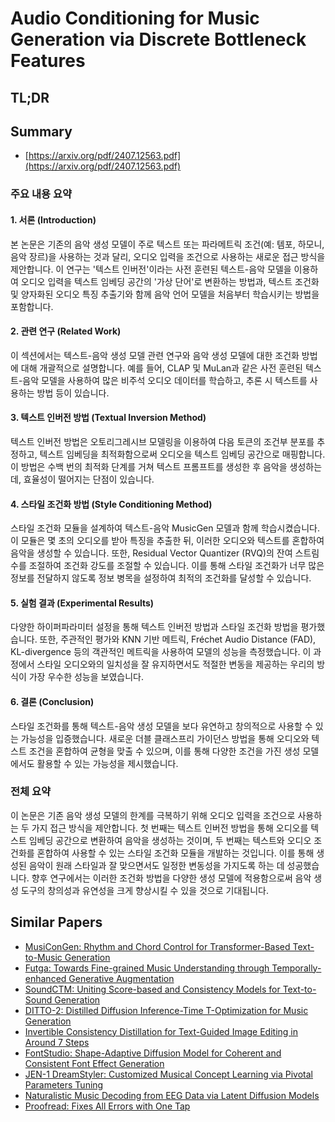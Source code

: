 # Audio Conditioning for Music Generation via Discrete Bottleneck Features
## TL;DR
## Summary
- [https://arxiv.org/pdf/2407.12563.pdf](https://arxiv.org/pdf/2407.12563.pdf)

### 주요 내용 요약

#### 1. 서론 (Introduction)
본 논문은 기존의 음악 생성 모델이 주로 텍스트 또는 파라메트릭 조건(예: 템포, 하모니, 음악 장르)을 사용하는 것과 달리, 오디오 입력을 조건으로 사용하는 새로운 접근 방식을 제안합니다. 이 연구는 '텍스트 인버전'이라는 사전 훈련된 텍스트-음악 모델을 이용하여 오디오 입력을 텍스트 임베딩 공간의 '가상 단어'로 변환하는 방법과, 텍스트 조건화 및 양자화된 오디오 특징 추출기와 함께 음악 언어 모델을 처음부터 학습시키는 방법을 포함합니다.

#### 2. 관련 연구 (Related Work)
이 섹션에서는 텍스트-음악 생성 모델 관련 연구와 음악 생성 모델에 대한 조건화 방법에 대해 개괄적으로 설명합니다. 예를 들어, CLAP 및 MuLan과 같은 사전 훈련된 텍스트-음악 모델을 사용하여 많은 비주석 오디오 데이터를 학습하고, 추론 시 텍스트를 사용하는 방법 등이 있습니다.

#### 3. 텍스트 인버전 방법 (Textual Inversion Method)
텍스트 인버전 방법은 오토리그레시브 모델링을 이용하여 다음 토큰의 조건부 분포를 추정하고, 텍스트 임베딩을 최적화함으로써 오디오을 텍스트 임베딩 공간으로 매핑합니다. 이 방법은 수백 번의 최적화 단계를 거쳐 텍스트 프롬프트를 생성한 후 음악을 생성하는데, 효율성이 떨어지는 단점이 있습니다.

#### 4. 스타일 조건화 방법 (Style Conditioning Method)
스타일 조건화 모듈을 설계하여 텍스트-음악 MusicGen 모델과 함께 학습시켰습니다. 이 모듈은 몇 초의 오디오를 받아 특징을 추출한 뒤, 이러한 오디오와 텍스트를 혼합하여 음악을 생성할 수 있습니다. 또한, Residual Vector Quantizer (RVQ)의 잔여 스트림 수를 조절하여 조건화 강도를 조절할 수 있습니다. 이를 통해 스타일 조건화가 너무 많은 정보를 전달하지 않도록 정보 병목을 설정하여 최적의 조건화를 달성할 수 있습니다.

#### 5. 실험 결과 (Experimental Results)
다양한 하이퍼파라미터 설정을 통해 텍스트 인버전 방법과 스타일 조건화 방법을 평가했습니다. 또한, 주관적인 평가와 KNN 기반 메트릭, Fréchet Audio Distance (FAD), KL-divergence 등의 객관적인 메트릭을 사용하여 모델의 성능을 측정했습니다. 이 과정에서 스타일 오디오와의 일치성을 잘 유지하면서도 적절한 변동을 제공하는 우리의 방식이 가장 우수한 성능을 보였습니다.

#### 6. 결론 (Conclusion)
스타일 조건화를 통해 텍스트-음악 생성 모델을 보다 유연하고 창의적으로 사용할 수 있는 가능성을 입증했습니다. 새로운 더블 클래스프리 가이던스 방법을 통해 오디오와 텍스트 조건을 혼합하여 균형을 맞출 수 있으며, 이를 통해 다양한 조건을 가진 생성 모델에서도 활용할 수 있는 가능성을 제시했습니다.

### 전체 요약
이 논문은 기존 음악 생성 모델의 한계를 극복하기 위해 오디오 입력을 조건으로 사용하는 두 가지 접근 방식을 제안합니다. 첫 번째는 텍스트 인버전 방법을 통해 오디오를 텍스트 임베딩 공간으로 변환하여 음악을 생성하는 것이며, 두 번째는 텍스트와 오디오 조건화를 혼합하여 사용할 수 있는 스타일 조건화 모듈을 개발하는 것입니다. 이를 통해 생성된 음악이 원래 스타일과 잘 맞으면서도 일정한 변동성을 가지도록 하는 데 성공했습니다. 향후 연구에서는 이러한 조건화 방법을 다양한 생성 모델에 적용함으로써 음악 생성 도구의 창의성과 유연성을 크게 향상시킬 수 있을 것으로 기대됩니다.

## Similar Papers
- [MusiConGen: Rhythm and Chord Control for Transformer-Based Text-to-Music Generation](2407.15060.md)
- [Futga: Towards Fine-grained Music Understanding through Temporally-enhanced Generative Augmentation](2407.20445.md)
- [SoundCTM: Uniting Score-based and Consistency Models for Text-to-Sound Generation](2405.18503.md)
- [DITTO-2: Distilled Diffusion Inference-Time T-Optimization for Music Generation](2405.20289.md)
- [Invertible Consistency Distillation for Text-Guided Image Editing in Around 7 Steps](2406.14539.md)
- [FontStudio: Shape-Adaptive Diffusion Model for Coherent and Consistent Font Effect Generation](2406.08392.md)
- [JEN-1 DreamStyler: Customized Musical Concept Learning via Pivotal Parameters Tuning](2406.12292.md)
- [Naturalistic Music Decoding from EEG Data via Latent Diffusion Models](2405.09062.md)
- [Proofread: Fixes All Errors with One Tap](2406.04523.md)
